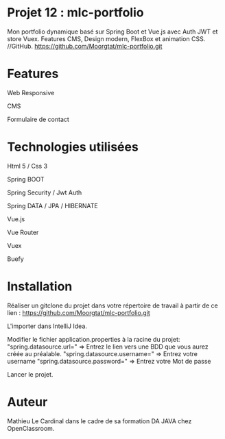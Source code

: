 # Projet 12 : mlc-portfolio
Mon portfolio dynamique basé sur Spring Boot et Vue.js avec Auth JWT et store Vuex. Features CMS, Design modern, FlexBox et animation CSS. //GitHub. https://github.com/Moorgtat/mlc-portfolio.git

# Features
Web Responsive

CMS

Formulaire de contact

# Technologies utilisées
Html 5 / Css 3

Spring BOOT

Spring Security / Jwt Auth

Spring DATA / JPA / HIBERNATE

Vue.js

Vue Router

Vuex

Buefy

# Installation
Réaliser un gitclone du projet dans votre répertoire de travail à partir de ce lien : 
https://github.com/Moorgtat/mlc-portfolio.git

L'importer dans IntelliJ Idea. 

Modifier le fichier application.properties à la racine du projet: 
"spring.datasource.url=" => Entrez le lien vers une BDD que vous aurez créée au préalable. 
"spring.datasource.username=" => Entrez votre username 
"spring.datasource.password=" => Entrez votre Mot de passe

Lancer le projet.

# Auteur
Mathieu Le Cardinal dans le cadre de sa formation DA JAVA chez OpenClassroom.
